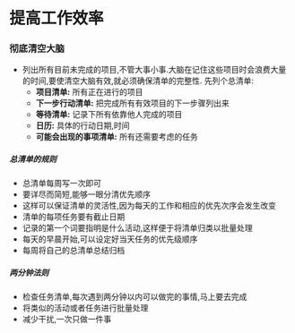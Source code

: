 # 提高工作效率
### 彻底清空大脑
- 列出所有目前未完成的项目,不管大事小事.大脑在记住这些项目时会浪费大量的时间,要使清空大脑有效,就必须确保清单的完整性. 先列个总清单:
  - **项目清单:** 所有正在进行的项目
  - **下一步行动清单:** 把完成所有有效项目的下一步骤列出来
  - **等待清单:** 记录下所有依靠他人完成的项目
  - **日历:** 具体的行动日期,时间
  - **可能会出现的事项清单:** 所有还需要考虑的任务
##### 总清单的规则
- 总清单每周写一次即可
- 要详尽而简短,能够一眼分清优先顺序
- 这样可以保证清单的灵活性,因为每天的工作和相应的优先次序会发生改变
- 清单的每项任务要有截止日期
- 记录的第一个词要指明是什么活动,这样便于将清单归类以批量处理
- 每天的早晨开始,可以设定好当天任务的优先级顺序
- 每周将自己的总清单总结归档
##### 两分钟法则
- 检查任务清单,每次遇到两分钟以内可以做完的事情,马上要去完成
- 将类似的活动或者任务进行批量处理
- 减少干扰,一次只做一件事

